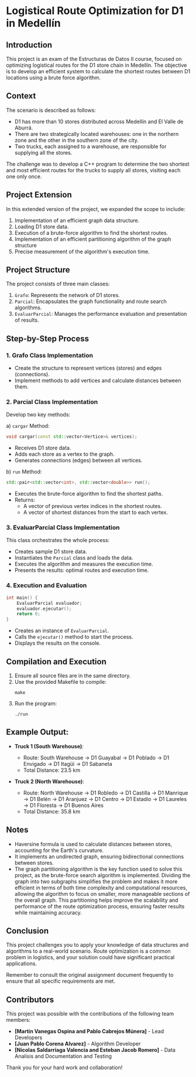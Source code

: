 
# Logistical Route Optimization for D1 in Medellín

## Introduction

This project is an exam of the Estructuras de Datos II course, focused on optimizing logistical routes for the D1 store chain in Medellín. The objective is to develop an efficient system to calculate the shortest routes between D1 locations using a brute force algorithm.

## Context

The scenario is described as follows:

- D1 has more than 10 stores distributed across Medellín and El Valle de Aburrá.
- There are two strategically located warehouses: one in the northern zone and the other in the southern zone of the city.
- Two trucks, each assigned to a warehouse, are responsible for supplying all the stores.

The challenge was to develop a C++ program to determine the two shortest and most efficient routes for the trucks to supply all stores, visiting each one only once.

## Project Extension

In this extended version of the project, we expanded the scope to include:

1. Implementation of an efficient graph data structure.
2. Loading D1 store data.
3. Execution of a brute-force algorithm to find the shortest routes.
4. Implementation of an efficient partitioning algorithm of the graph structure
5. Precise measurement of the algorithm's execution time.

## Project Structure

The project consists of three main classes:

1. `Grafo`: Represents the network of D1 stores.
2. `Parcial`: Encapsulates the graph functionality and route search algorithms.
3. `EvaluarParcial`: Manages the performance evaluation and presentation of results.

## Step-by-Step Process

### 1. Grafo Class Implementation

- Create the structure to represent vertices (stores) and edges (connections).
- Implement methods to add vertices and calculate distances between them.

### 2. Parcial Class Implementation

Develop two key methods:

a) `cargar` Method:
```cpp
void cargar(const std::vector<Vertice>& vertices);
```
- Receives D1 store data.
- Adds each store as a vertex to the graph.
- Generates connections (edges) between all vertices.

b) `run` Method:
```cpp
std::pair<std::vector<int>, std::vector<double>> run();
```
- Executes the brute-force algorithm to find the shortest paths.
- Returns:
  - A vector of previous vertex indices in the shortest routes.
  - A vector of shortest distances from the start to each vertex.

### 3. EvaluarParcial Class Implementation

This class orchestrates the whole process:
- Creates sample D1 store data.
- Instantiates the `Parcial` class and loads the data.
- Executes the algorithm and measures the execution time.
- Presents the results: optimal routes and execution time.

### 4. Execution and Evaluation

```cpp
int main() {
    EvaluarParcial evaluador;
    evaluador.ejecutar();
    return 0;
}
```
- Creates an instance of `EvaluarParcial`.
- Calls the `ejecutar()` method to start the process.
- Displays the results on the console.

## Compilation and Execution

1. Ensure all source files are in the same directory.
2. Use the provided Makefile to compile:
   ```
   make
   ```
3. Run the program:
   ```
   ./run
   ```
## Example Output:

- **Truck 1 (South Warehouse)**:
  - Route: South Warehouse → D1 Guayabal → D1 Poblado → D1 Envigado → D1 Itagüí → D1 Sabaneta
  - Total Distance: 23.5 km
  
- **Truck 2 (North Warehouse)**:
  - Route: North Warehouse → D1 Robledo → D1 Castilla → D1 Manrique → D1 Belén → D1 Aranjuez → D1 Centro → D1 Estadio → D1 Laureles → D1 Floresta → D1 Buenos Aires
  - Total Distance: 35.8 km

## Notes

- Haversine formula is used to calculate distances between stores, accounting for the Earth's curvature.
- It implements an undirected graph, ensuring bidirectional connections between stores.
- The graph partitioning algorithm is the key function used to solve this project, as the brute-force search algorithm is implemented. Dividing the graph into two subgraphs simplifies the problem and makes it more efficient in terms of both time complexity and computational resources, allowing the algorithm to focus on smaller, more manageable sections of the overall graph. This partitioning helps improve the scalability and performance of the route optimization process, ensuring faster results while maintaining accuracy. 

## Conclusion

This project challenges you to apply your knowledge of data structures and algorithms to a real-world scenario. Route optimization is a common problem in logistics, and your solution could have significant practical applications.

Remember to consult the original assignment document frequently to ensure that all specific requirements are met.

## Contributors

This project was possible with the contributions of the following team members:

- **[Martin Vanegas Ospina and Pablo Cabrejos Múnera]** - Lead Developers
- **[Juan Pablo Corena Alvarez]** - Algorithm Developer
- **[Nicolas Saldarriaga Valencia and Esteban Jacob Romero]** - Data Analisis and Documentation and Testing

Thank you for your hard work and collaboration!

